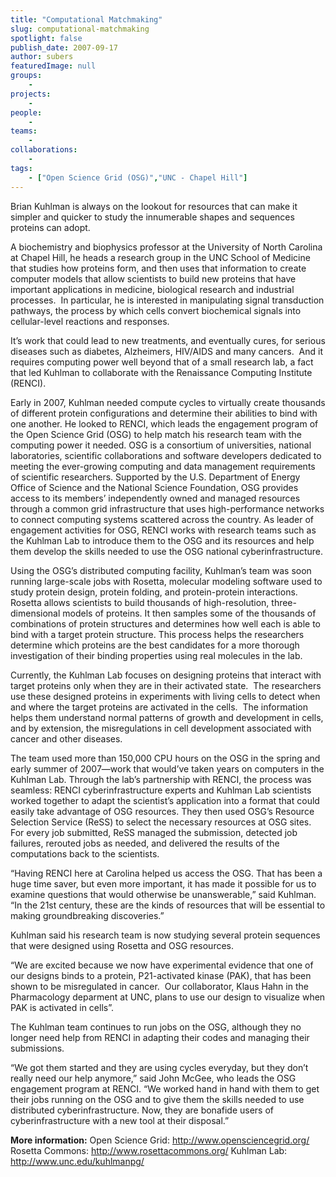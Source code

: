 ```yaml
---
title: "Computational Matchmaking"
slug: computational-matchmaking
spotlight: false
publish_date: 2007-09-17
author: subers
featuredImage: null
groups:
    - 
projects:
    - 
people:
    - 
teams: 
    - 
collaborations:
    - 
tags:
    - ["Open Science Grid (OSG)","UNC - Chapel Hill"]
---
```

Brian Kuhlman is always on the lookout for resources that can make it simpler and quicker to study the innumerable shapes and sequences proteins can adopt.<!--more-->

A biochemistry and biophysics professor at the University of North Carolina at Chapel Hill, he heads a research group in the UNC School of Medicine that studies how proteins form, and then uses that information to create computer models that allow scientists to build new proteins that have important applications in medicine, biological research and industrial processes.  In particular, he is interested in manipulating signal transduction pathways, the process by which cells convert biochemical signals into cellular-level reactions and responses.

It’s work that could lead to new treatments, and eventually cures, for serious diseases such as diabetes, Alzheimers, HIV/AIDS and many cancers.  And it requires computing power well beyond that of a small research lab, a fact that led Kuhlman to collaborate with the Renaissance Computing Institute (RENCI).

Early in 2007, Kuhlman needed compute cycles to virtually create thousands of different protein configurations and determine their abilities to bind with one another. He looked to RENCI, which leads the engagement program of the Open Science Grid (OSG) to help match his research team with the computing power it needed. OSG is a consortium of universities, national laboratories, scientific collaborations and software developers dedicated to meeting the ever-growing computing and data management requirements of scientific researchers. Supported by the U.S. Department of Energy Office of Science and the National Science Foundation, OSG provides access to its members’ independently owned and managed resources through a common grid infrastructure that uses high-performance networks to connect computing systems scattered across the country. As leader of  engagement activities for OSG, RENCI works with research teams such as the Kuhlman Lab to introduce them to the OSG and its resources and help them develop the skills needed to use the OSG national cyberinfrastructure.

Using the OSG’s distributed computing facility, Kuhlman’s team was soon running large-scale jobs with Rosetta, molecular modeling software used to study protein design, protein folding, and protein-protein interactions. Rosetta allows scientists to build thousands of high-resolution, three-dimensional models of proteins. It then samples some of the thousands of combinations of protein structures and determines how well each is able to bind with a target protein structure. This process helps the researchers determine which proteins are the best candidates for a more thorough investigation of their binding properties using real molecules in the lab.

Currently, the Kuhlman Lab focuses on designing proteins that interact with target proteins only when they are in their activated state.  The researchers use these designed proteins in experiments with living cells to detect when and where the target proteins are activated in the cells.  The information helps them understand normal patterns of growth and development in cells, and by extension, the misregulations in cell development associated with cancer and other diseases.

The team used more than 150,000 CPU hours on the OSG in the spring and early summer of 2007—work that would’ve taken years on computers in the Kuhlman Lab. Through the lab’s partnership with RENCI, the process was seamless: RENCI cyberinfrastructure experts and Kuhlman Lab scientists worked together to adapt the scientist’s application into a format that could easily take advantage of OSG resources. They then used OSG’s Resource Selection Service (ReSS) to select the necessary resources at OSG sites. For every job submitted, ReSS managed the submission, detected job failures, rerouted jobs as needed, and delivered the results of the computations back to the scientists.

“Having RENCI here at Carolina helped us access the OSG. That has been a huge time saver, but even more important, it has made it possible for us to examine questions that would otherwise be unanswerable,” said Kuhlman. “In the 21st century, these are the kinds of resources that will be essential to making groundbreaking discoveries.”

Kuhlman said his research team is now studying several  protein sequences that were designed using Rosetta and OSG resources.

“We are excited because we now have experimental evidence that one of our designs binds to a protein, P21-activated kinase (PAK), that has been  shown to be misregulated in cancer.  Our collaborator, Klaus Hahn in the Pharmacology deparment at UNC, plans to use our design to visualize when PAK is activated in cells”.

The Kuhlman team continues to run jobs on the OSG, although they no longer need help from RENCI in adapting their codes and managing their submissions.

“We got them started and they are using cycles everyday, but they don’t really need our help anymore,” said John McGee, who leads the OSG engagement program at RENCI. “We worked hand in hand with them to get their jobs running on the OSG and to give them the skills needed to use distributed cyberinfrastructure. Now, they are bonafide users of cyberinfrastructure with a new tool at their disposal.”

<strong>More information:</strong>
Open Science Grid: <a href="http://www.opensciencegrid.org/" target="_blank">http://www.opensciencegrid.org/</a>
Rosetta Commons: <a href="http://www.rosettacommons.org/" target="_blank">http://www.rosettacommons.org/</a>
Kuhlman Lab: <a href="http://www.unc.edu/kuhlmanpg/" target="_blank">http://www.unc.edu/kuhlmanpg/</a>
